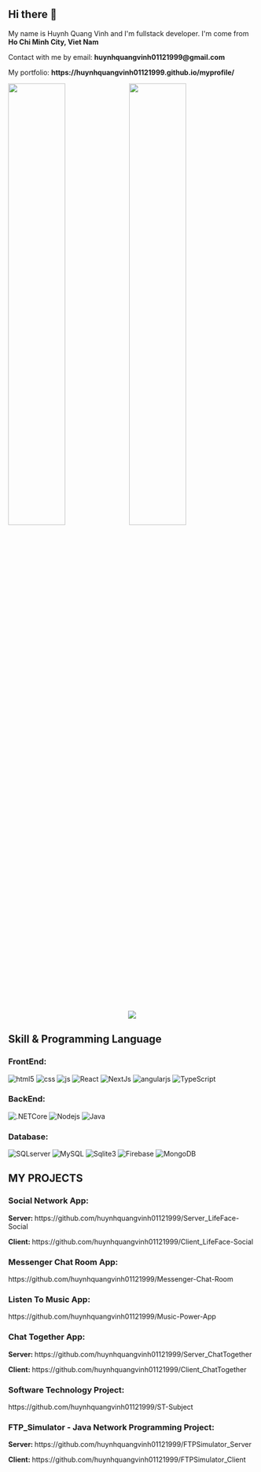 <h2>
<!--   <img src="https://emojis.slackmojis.com/emojis/images/1531849430/4246/blob-sunglasses.gif?1531849430" width="30"/>  -->
  Hi there 👋</h2>


<p>My name is Huynh Quang Vinh and I'm fullstack developer. I'm come from <b>Ho Chi Minh City, Viet Nam</b>
<p>Contact with me by email: <b>huynhquangvinh01121999@gmail.com</b></p>
<p>My portfolio: <b>https://huynhquangvinh01121999.github.io/myprofile/</b></p>

<div>
<!-- <img src="https://github-readme-stats.vercel.app/api?username=huynhquangvinh01121999&show_icons=true&theme=tokyonight&count_private=true"/>
<img height="195px" src="https://github-readme-stats.vercel.app/api/top-langs/?username=huynhquangvinh01121999&layout=compact&theme=tokyonight"/> -->
  <img width="48%" src="https://github-readme-stats.vercel.app/api?username=huynhquangvinh01121999&show_icons=true&theme=tokyonight" />
  <img width="48%" src="https://github-readme-streak-stats.herokuapp.com/?user=huynhquangvinh01121999&theme=tokyonight" />
  <p align="center">
    <img src="https://github-readme-stats.vercel.app/api/top-langs/?username=huynhquangvinh01121999&layout=compact&theme=tokyonight"/>
   </p>
</div>


<h2>Skill & Programming Language</h2>

<h3>FrontEnd: </h3> 
<div>
  <img alt="html5" src="https://img.shields.io/badge/-HTML5-E34F26?style=flat-square&logo=html5&logoColor=white" />
  <img alt="css" src="https://img.shields.io/badge/-CSS-blueviolet" />
  <img alt="js" src="https://img.shields.io/badge/-Javascript-yellow" />
  <img alt="React" src="https://img.shields.io/badge/-React-45b8d8?style=flat-square&logo=react&logoColor=white" />
  <img alt="NextJs" src="https://img.shields.io/badge/-NextJS-critical" />
  <img alt="angularjs" src="https://img.shields.io/badge/-Angular-DD0031?style=flat-square&logo=angular&logoColor=white" />
  <img alt="TypeScript" src="https://img.shields.io/badge/-TypeScript-007ACC?style=flat-square&logo=typescript&logoColor=white" />
</div>

<h3>BackEnd: </h3> 
<div>
  <img alt=".NETCore" src="https://img.shields.io/badge/-.NET%20Core-blue" />
  <img alt="Nodejs" src="https://img.shields.io/badge/-Nodejs-43853d?style=flat-square&logo=Node.js&logoColor=white" />
  <img alt="Java" src="https://img.shields.io/badge/-Java-informational" />
</div>

<h3>Database: </h3> 
<div>
  <img alt="SQLserver" src="https://img.shields.io/badge/-SQL%20Server-yellow" />
  <img alt="MySQL" src="https://img.shields.io/badge/-MySQL-yellowgreen" />
  <img alt="Sqlite3" src="https://img.shields.io/badge/-Sqlite3-red" />
  <img alt="Firebase" src="https://img.shields.io/badge/-Firebase-brightgreen" />
  <img alt="MongoDB" src="https://img.shields.io/badge/-MongoDB-13aa52?style=flat-square&logo=mongodb&logoColor=white" />
</div>

<!-- <h4>
> Other Languages ​​used: 
  <img alt="knex" src="https://img.shields.io/badge/-Knex-orange" />
</h4> 

 <h4>
> State Management: 
  <img alt="React Hook" src="https://img.shields.io/badge/-Hook-blue" />
  <img alt="redux" src="https://img.shields.io/badge/-Redux-764ABC?style=flat-square&logo=redux&logoColor=white" />
  <img alt="Mobx" src="https://img.shields.io/badge/-Mobx-red" />
</h4>

 <h4> > CI-CD:
  <img alt="Heroku" src="https://img.shields.io/badge/-Heroku-430098?style=flat-square&logo=heroku&logoColor=white" />
  <img alt="Vercel" src="https://img.shields.io/badge/-Vercel-brightgreen" />
  <img alt="Firebase" src="https://img.shields.io/badge/-Firebase-brightgreen" />
  <img alt="Github" src="https://img.shields.io/badge/-Github-black" />
  <img alt="Atlas" src="https://img.shields.io/badge/-Atlas-green" />
  <img alt="Netlify" src="https://img.shields.io/badge/-Netlify-blue" />
  <img alt="Bitbutket" src="https://img.shields.io/badge/-Bitbutket-blueviolet" />
</h4> -->

<h2>MY PROJECTS</h2>
<h3><b>Social Network App:</b></h3>
<p><b>Server: </b>https://github.com/huynhquangvinh01121999/Server_LifeFace-Social</p>
<p><b>Client: </b>https://github.com/huynhquangvinh01121999/Client_LifeFace-Social</p>
<h3><b>Messenger Chat Room App: </b></h3><p>https://github.com/huynhquangvinh01121999/Messenger-Chat-Room</p>
<h3><b>Listen To Music App: </b></h3><p>https://github.com/huynhquangvinh01121999/Music-Power-App</p>
<h3><b>Chat Together App:</b></h3>
<p><b>Server: </b>https://github.com/huynhquangvinh01121999/Server_ChatTogether</p>
<p><b>Client: </b>https://github.com/huynhquangvinh01121999/Client_ChatTogether</p>
<h3><b>Software Technology Project:</b></h3><p>https://github.com/huynhquangvinh01121999/ST-Subject</p>
<h3><b>FTP_Simulator - Java Network Programming Project:</b></h3>
<p><b>Server: </b>https://github.com/huynhquangvinh01121999/FTPSimulator_Server</p>
<p><b>Client: </b>https://github.com/huynhquangvinh01121999/FTPSimulator_Client</p>
